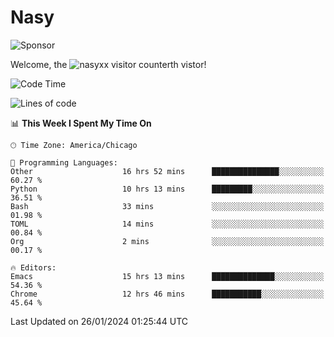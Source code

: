 # Nasy

<!--
<p align="center">
<img height="200" src="https://github-readme-stats.vercel.app/api?username=nasyxx&count_private=true&show_icons=true&theme=dracula&include_all_commits=true"/>
<img height="200" src="https://github-readme-stats.vercel.app/api/top-langs/?username=nasyxx&theme=dracula&hide=html,jupyter+notebook&count_private=true&show_icons=true"/>
</p>

  
----------------
-->

![Sponsor](https://img.shields.io/static/v1.svg?label=Sponsor&message=%E2%9D%A4&logo=GitHub&style=flat&color=pink)
 
Welcome, the ![nasyxx visitor counter](https://count.getloli.com/get/@nasyxx?theme=rule34)th vistor!
 
<!--START_SECTION:waka-->
![Code Time](http://img.shields.io/badge/Code%20Time-4%2C261%20hrs%2055%20mins-blue)

![Lines of code](https://img.shields.io/badge/From%20Hello%20World%20I%27ve%20Written-6.3%20million%20lines%20of%20code-blue)

📊 **This Week I Spent My Time On** 

```text
🕑︎ Time Zone: America/Chicago

💬 Programming Languages: 
Other                    16 hrs 52 mins      ███████████████░░░░░░░░░░   60.27 % 
Python                   10 hrs 13 mins      █████████░░░░░░░░░░░░░░░░   36.51 % 
Bash                     33 mins             ░░░░░░░░░░░░░░░░░░░░░░░░░   01.98 % 
TOML                     14 mins             ░░░░░░░░░░░░░░░░░░░░░░░░░   00.84 % 
Org                      2 mins              ░░░░░░░░░░░░░░░░░░░░░░░░░   00.17 % 

🔥 Editors: 
Emacs                    15 hrs 13 mins      ██████████████░░░░░░░░░░░   54.36 % 
Chrome                   12 hrs 46 mins      ███████████░░░░░░░░░░░░░░   45.64 % 
```


 Last Updated on 26/01/2024 01:25:44 UTC
<!--END_SECTION:waka-->

<!-- ![visitors](https://visitor-badge.laobi.icu/badge?page_id=nasyxx.nasyxx) -->
